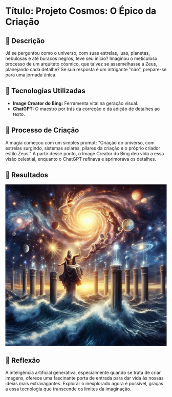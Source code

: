 # Título: Projeto Cosmos: O Épico da Criação

## 📒 Descrição
Já se perguntou como o universo, com suas estrelas, luas, planetas, nebulosas e até buracos negros, teve seu início? Imaginou o meticuloso processo de um arquiteto cósmico, que talvez se assemelhasse a Zeus, planejando cada detalhe? Se sua resposta é um intrigante "não", prepare-se para uma jornada única.

## 🤖 Tecnologias Utilizadas
- **Image Creator do Bing:** Ferramenta vital na geração visual.
- **ChatGPT:** O maestro por trás da correção e da adição de detalhes ao texto.

## 🧐 Processo de Criação
A magia começou com um simples prompt: "Criação do universo, com estrelas surgindo, sistemas solares, pilares da criação e o próprio criador estilo Zeus." A partir desse ponto, o Image Creator do Bing deu vida a essa visão celestial, enquanto o ChatGPT refinava e aprimorava os detalhes.

## 🚀 Resultados
![Criação do Universo](/CriaçãoUniverso.jpg)

## 💭 Reflexão
A inteligência artificial generativa, especialmente quando se trata de criar imagens, oferece uma fascinante porta de entrada para dar vida às nossas ideias mais extravagantes. Explorar o inexplorado agora é possível, graças a essa tecnologia que transcende os limites da imaginação.
